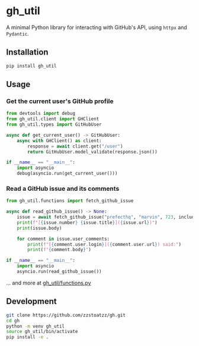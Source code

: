 # gh_util

A minimal Python library for interacting with GitHub's API, using `httpx` and `Pydantic`.

## Installation

```bash
pip install gh_util
```

## Usage

### Get the current user's GitHub profile
```python
from devtools import debug
from gh_util.client import GHClient
from gh_util.types import GitHubUser

async def get_current_user() -> GitHubUser:
    async with GHClient() as client:
        response = await client.get("/user")
        return GitHubUser.model_validate(response.json())

if __name__ == "__main__":
    import asyncio
    debug(asyncio.run(get_current_user()))
```

### Read a GitHub issue and its comments
```python
from gh_util.functions import fetch_github_issue

async def read_github_issue() -> None:
    issue = await fetch_github_issue("prefecthq", "marvin", 723, include_comments=True)
    print(f"[{issue.number} {issue.title}]({issue.url})")
    print(issue.body)

    for comment in issue.user_comments:
        print(f"[{comment.user.login}]({comment.user.url}) said:")
        print(f"{comment.body}")

if __name__ == "__main__":
    import asyncio
    asyncio.run(read_github_issue())
```

... and more at [gh_util/functions.py](src/gh_util/functions.py)

## Development

```bash
git clone https://github.com/zzstoatzz/gh.git
cd gh
python -m venv gh_util
source gh_util/bin/activate
pip install -e .
```